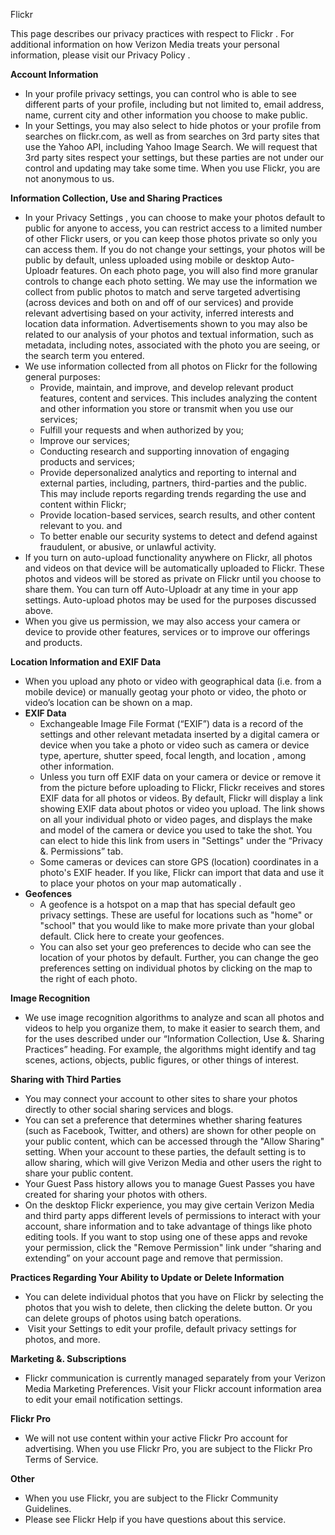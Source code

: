 Flickr

This page describes our privacy practices with respect to Flickr . For additional information on how Verizon Media treats your personal information, please visit our Privacy Policy .

**Account Information**

*   In your profile privacy settings, you can control who is able to see different parts of your profile, including but not limited to, email address, name, current city and other information you choose to make public.
*   In your Settings, you may also select to hide photos or your profile from searches on flickr.com, as well as from searches on 3rd party sites that use the Yahoo API, including Yahoo Image Search. We will request that 3rd party sites respect your settings, but these parties are not under our control and updating may take some time. When you use Flickr, you are not anonymous to us.

**Information Collection, Use and Sharing Practices** 

*   In your Privacy Settings , you can choose to make your photos default to public for anyone to access, you can restrict access to a limited number of other Flickr users, or you can keep those photos private so only you can access them. If you do not change your settings, your photos will be public by default, unless uploaded using mobile or desktop Auto-Uploadr features. On each photo page, you will also find more granular controls to change each photo setting. We may use the information we collect from public photos to match and serve targeted advertising (across devices and both on and off of our services) and provide relevant advertising based on your activity, inferred interests and location data information. Advertisements shown to you may also be related to our analysis of your photos and textual information, such as metadata, including notes, associated with the photo you are seeing, or the search term you entered.
*   We use information collected from all photos on Flickr for the following general purposes:
    *   Provide, maintain, and improve, and develop relevant product features, content and services. This includes analyzing the content and other information you store or transmit when you use our services; 
    *   Fulfill your requests and when authorized by you;
    *   Improve our services;
    *   Conducting research and supporting innovation of engaging products and services;
    *   Provide depersonalized analytics and reporting to internal and external parties, including, partners, third-parties and the public. This may include reports regarding trends regarding the use and content within Flickr;
    *   Provide location-based services, search results, and other content relevant to you. and
    *   To better enable our security systems to detect and defend against fraudulent, or abusive, or unlawful activity.
*   If you turn on auto-upload functionality anywhere on Flickr, all photos and videos on that device will be automatically uploaded to Flickr. These photos and videos will be stored as private on Flickr until you choose to share them. You can turn off Auto-Uploadr at any time in your app settings. Auto-upload photos may be used for the purposes discussed above.
*   When you give us permission, we may also access your camera or device to provide other features, services or to improve our offerings and products.

**Location Information and EXIF Data**

*   When you upload any photo or video with geographical data (i.e. from a mobile device) or manually geotag your photo or video, the photo or video’s location can be shown on a map.
*   **EXIF Data**
    *   Exchangeable Image File Format (“EXIF”) data is a record of the settings and other relevant metadata inserted by a digital camera or device when you take a photo or video such as camera or device type, aperture, shutter speed, focal length, and location , among other information.
    *   Unless you turn off EXIF data on your camera or device or remove it from the picture before uploading to Flickr, Flickr receives and stores EXIF data for all photos or videos. By default, Flickr will display a link showing EXIF data about photos or video you upload. The link shows on all your individual photo or video pages, and displays the make and model of the camera or device you used to take the shot. You can elect to hide this link from users in "Settings" under the “Privacy &. Permissions” tab.
    *   Some cameras or devices can store GPS (location) coordinates in a photo's EXIF header. If you like, Flickr can import that data and use it to place your photos on your map automatically .
*   **Geofences**
    *   A geofence is a hotspot on a map that has special default geo privacy settings. These are useful for locations such as "home" or "school" that you would like to make more private than your global default. Click here to create your geofences.
    *   You can also set your geo preferences to decide who can see the location of your photos by default. Further, you can change the geo preferences setting on individual photos by clicking on the map to the right of each photo.

**Image Recognition**

*   We use image recognition algorithms to analyze and scan all photos and videos to help you organize them, to make it easier to search them, and for the uses described under our “Information Collection, Use &. Sharing Practices” heading. For example, the algorithms might identify and tag scenes, actions, objects, public figures, or other things of interest.

**Sharing with Third Parties**

*   You may connect your account to other sites to share your photos directly to other social sharing services and blogs.
*   You can set a preference that determines whether sharing features (such as Facebook, Twitter, and others) are shown for other people on your public content, which can be accessed through the "Allow Sharing" setting. When your account to these parties, the default setting is to allow sharing, which will give Verizon Media and other users the right to share your public content.
*   Your Guest Pass history allows you to manage Guest Passes you have created for sharing your photos with others.
*   On the desktop Flickr experience, you may give certain Verizon Media and third party apps different levels of permissions to interact with your account, share information and to take advantage of things like photo editing tools. If you want to stop using one of these apps and revoke your permission, click the "Remove Permission" link under “sharing and extending” on your account page and remove that permission.

**Practices Regarding Your Ability to Update or Delete Information**

*   You can delete individual photos that you have on Flickr by selecting the photos that you wish to delete, then clicking the delete button. Or you can delete groups of photos using batch operations.
*    Visit your Settings to edit your profile, default privacy settings for photos, and more.

**Marketing &. Subscriptions**

*   Flickr communication is currently managed separately from your Verizon Media Marketing Preferences. Visit your Flickr account information area to edit your email notification settings.

**Flickr Pro**

*   We will not use content within your active Flickr Pro account for advertising. When you use Flickr Pro, you are subject to the Flickr Pro Terms of Service.

**Other**

*   When you use Flickr, you are subject to the Flickr Community Guidelines.
*   Please see Flickr Help if you have questions about this service.